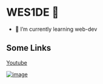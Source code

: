 # WES1DE 👋

- 🌱 I’m currently learning web-dev

## Some Links

[Youtube](youtube.com)

[![image](https://imgs.search.brave.com/eS2PneYdxPI614de3fLuBtBXFUZhrbKyvQ-lEDTF8vA/rs:fit:128:128:1/g:ce/aHR0cDovL2ltZy5m/cmVlcGlrLmNvbS9m/cmVlLWljb24vdmtf/MzE4LTEzNjQxMy5q/cGc_c2l6ZT0zMzhj/JmV4dD1qcGc)](vk.com/xanaxnotte)

